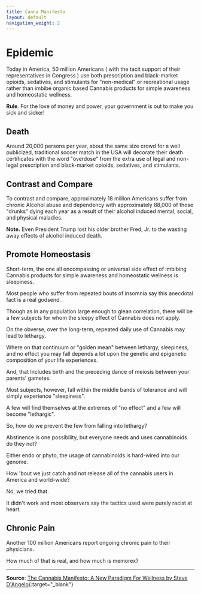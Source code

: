 ```yaml
---
title: Canna Manifesto
layout: default
navigation_weight: 2
---
```

# Epidemic

Today in America, 50 million Americans ( with the tacit support of their representatives in Congress ) use both prescription and black-market opioids, sedatives, and stimulants for "non-medical" or recreational usage rather than imbibe organic based Cannabis products for simple awareness and homeostatic wellness.

**Rule**. For the love of money and power, your government is out to make you sick and sicker!

## Death

Around 20,000 persons per year, about the same size crowd for a well publicized, traditional soccer match in the USA will decorate their death certificates with the word "overdose" from the extra use of legal and non-legal prescription and black-market opioids, sedatives, and stimulants.

## Contrast and Compare

To contrast and compare, approximately 18 million Americans suffer from chronic Alcohol abuse and dependency with approximately 88,000 of those "drunks" dying each year as a result of their alcohol induced mental, social, and physical maladies.

**Note.** Even President Trump lost his older brother Fred, Jr. to the wasting away effects of alcohol induced death.

## Promote Homeostasis

Short-term, the one all encompassing or universal side effect of imbibing Cannabis products for simple awareness and homeostatic wellness is sleepiness.

Most people who suffer from repeated bouts of insomnia say this anecdotal fact is a real godsend.

Though as in any population large enough to glean correlation, there will be a few subjects for whom the sleepy effect of Cannabis does not apply.

On the obverse, over the long-term, repeated daily use of Cannabis may lead to lethargy.

Where on that continuum or "golden mean" between lethargy, sleepiness, and no effect you may fall depends a lot upon the genetic and epigenetic composition of your life experiences.

And, that Includes birth and the preceding dance of meiosis between your parents' gametes.

Most subjects, however, fall within the middle bands of tolerance and will simply experience "sleepiness".

A few will find themselves at the extremes of "no effect" and a few will become "lethargic".

So, how do we prevent the few from falling into lethargy?

Abstinence is one possibility, but everyone needs and uses cannabinoids do they not?

Either endo or phyto, the usage of cannabinoids is hard-wired into our genome.

How 'bout we just catch and not release all of the cannabis users in America and world-wide?

No, we tried that.

It didn't work and most observers say the tactics used were purely racist at heart.

## Chronic Pain

Another 100 million Americans report ongoing chronic pain to their physicians.

How much of that is real, and how much is memorex?

***

**Source**: [The Cannabis Manifesto: A New Paradigm For Wellness by Steve D'Angelo](https://medmj.us/Cannafesto){:target="_blank"}